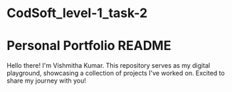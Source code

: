 # CodSoft_level-1_task-2
# Personal Portfolio README

Hello there! I'm Vishmitha Kumar. This repository serves as my digital playground, showcasing a collection of projects I've worked on. Excited to share my journey with you!
